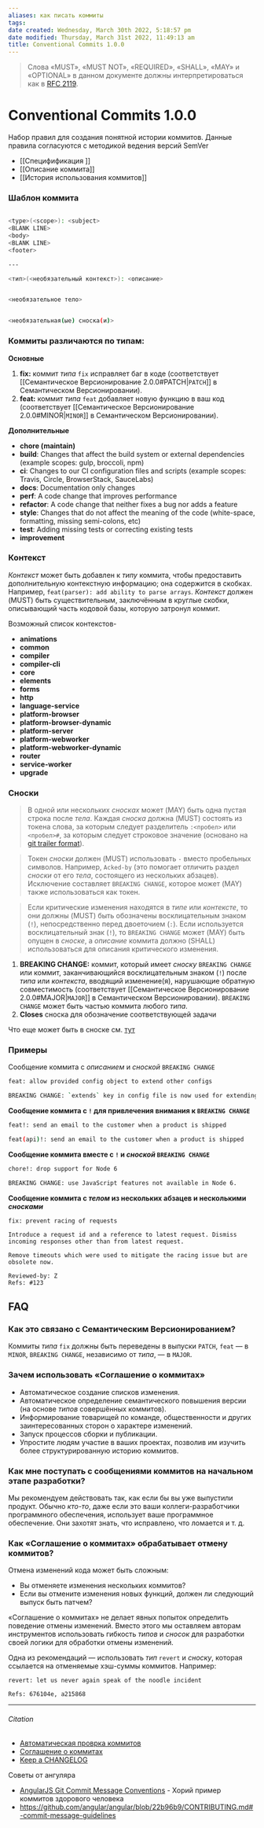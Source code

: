 ```yaml
---
aliases: как писать коммиты
tags: 
date created: Wednesday, March 30th 2022, 5:18:57 pm
date modified: Thursday, March 31st 2022, 11:49:13 am
title: Conventional Commits 1.0.0
---
```

>Слова «MUST», «MUST NOT», «REQUIRED», «SHALL», «MAY» и «OPTIONAL» в данном документе должны интерпретироваться как в [RFC 2119](https://www.ietf.org/rfc/rfc2119.txt).

# Conventional Commits 1.0.0

Набор правил для создания понятной истории коммитов. Данные правила согласуются с методикой ведения версий SemVer

- [[Специфификация ]]
- [[Описание коммита]]
- [[История использования коммитов]]

### Шаблон коммита

```bash

<type>(<scope>): <subject>
<BLANK LINE>
<body>
<BLANK LINE>
<footer>

---

<тип>(<необязательный контекст>): <описание>


<необязательное тело>


<необязательная(ые) сноска(и)>
```

### Коммиты различаются по типам:

**Основные**

1. **fix:** коммит _типа_ `fix` исправляет баг в коде (соответствует [[Семантическое Версионирование 2.0.0#PATCH|`PATCH`]] в Cемантическом Версионировании).
2. **feat:** коммит _типа_ `feat` добавляет новую функцию в ваш код (соответствует [[Семантическое Версионирование 2.0.0#MINOR|`MINOR`]] в Cемантическом Версионировании).

**Дополнительные**

- **chore (maintain)**
- **build**: Changes that affect the build system or external dependencies (example scopes: gulp, broccoli, npm)
- **ci**: Changes to our CI configuration files and scripts (example scopes: Travis, Circle, BrowserStack, SauceLabs)
- **docs**: Documentation only changes
- **perf**: A code change that improves performance
- **refactor**: A code change that neither fixes a bug nor adds a feature
- **style**: Changes that do not affect the meaning of the code (white-space, formatting, missing semi-colons, etc)
- **test**: Adding missing tests or correcting existing tests
- **improvement**	

### Контекст

 _Контекст_ может быть добавлен к _типу_ коммита, чтобы предоставить дополнительную контекстную информацию; она содержится в скобках. Например, `feat(parser): add ability to parse arrays`.
 _Контекст_ должен (MUST) быть существительным, заключённым в круглые скобки, описывающий часть кодовой базы, которую затронул коммит.
 
 Возможный список контекстов-  
 
 - **animations**
- **common**
- **compiler**
- **compiler-cli**
- **core**
- **elements**
- **forms**
- **http**
- **language-service**
- **platform-browser**
- **platform-browser-dynamic**
- **platform-server**
- **platform-webworker**
- **platform-webworker-dynamic**
- **router**
- **service-worker**
- **upgrade**


### Cноски

 >В одной или нескольких _сносках_ может (MAY) быть одна пустая строка после _тела_. Каждая _сноска_ должна (MUST) состоять из токена слова, за которым следует разделитель `:<пробел>` или `<пробел>#`, за которым следует строковое значение (основано на [git trailer format](https://git-scm.com/docs/git-interpret-trailers)).

>Токен _сноски_ должен (MUST) использовать `-` вместо пробельных символов. Например, `Acked-by` (это помогает отличить раздел _сноски_ от его _тела_, состоящего из нескольких абзацев). Исключение составляет `BREAKING CHANGE`, которое может (MAY) также использоваться как токен.

> Если критические изменения находятся в _типе_ или _контексте_, то они должны (MUST) быть обозначены восклицательным знаком (`!`), непосредственно перед двоеточием (`:`). Если используется восклицательный знак (`!`), то `BREAKING CHANGE` может (MAY) быть опущен в _сноске_, а _описание_ коммита должно (SHALL) использоваться для описания критического изменения.

1. **BREAKING CHANGE:** коммит, который имеет _сноску_ `BREAKING CHANGE` или коммит, заканчивающийся восклицательным знаком (`!`) после _типа_ или _контекста_, вводящий изменение(я), нарушающие обратную совместимость (соответствует [[Семантическое Версионирование 2.0.0#MAJOR|`MAJOR`]] в Cемантическом Версионировании). `BREAKING CHANGE` может быть частью коммита любого _типа_.
2. **Closes** сноска для обозначение соответствующей задачи

Что еще может быть в сноске см. [тут](https://docs.github.com/en/issues/tracking-your-work-with-issues/linking-a-pull-request-to-an-issue)

### Примеры

Сообщение коммита с _описанием_ и _сноской_ `BREAKING CHANGE`

```bash
feat: allow provided config object to extend other configs

BREAKING CHANGE: `extends` key in config file is now used for extending other config files
```

**Сообщение коммита с `!` для привлечения внимания к `BREAKING CHANGE`**

```bash
feat!: send an email to the customer when a product is shipped
```

```bash
feat(api)!: send an email to the customer when a product is shipped
```

**Сообщение коммита вместе с `!` и _сноской_ `BREAKING CHANGE`**

```bash
chore!: drop support for Node 6

BREAKING CHANGE: use JavaScript features not available in Node 6.
```

**Сообщение коммита с _телом_ из нескольких абзацев и несколькими _сносками_**

```
fix: prevent racing of requests

Introduce a request id and a reference to latest request. Dismiss
incoming responses other than from latest request.

Remove timeouts which were used to mitigate the racing issue but are
obsolete now.

Reviewed-by: Z
Refs: #123
```

##   FAQ

###   Как это связано с Семантическим Версионированием?

Коммиты _типа_ `fix` должны быть переведены в выпуски `PATCH`, `feat` — в `MINOR`, `BREAKING CHANGE`, независимо от _типа_, — в `MAJOR`.

### Зачем использовать «Соглашение о коммитах»

- Автоматическое создание списков изменения.
- Автоматическое определение семантического повышения версии (на основе _типов_ совершённых коммитов).
- Информирование товарищей по команде, общественности и других заинтересованных сторон о характере изменений.
- Запуск процессов сборки и публикации.
- Упростите людям участие в ваших проектах, позволив им изучить более структурированную историю коммитов.

###   Как мне поступать с сообщениями коммитов на начальном этапе разработки?

Мы рекомендуем действовать так, как если бы вы уже выпустили продукт. Обычно _кто-то_, даже если это ваши коллеги-разработчики программного обеспечения, использует ваше программное обеспечение. Они захотят знать, что исправлено, что ломается и т. д.

###   Как «Соглашение о коммитах» обрабатывает отмену коммитов?

Отмена изменений кода может быть сложным:

- Вы отменяете изменения нескольких коммитов?
- Если вы отмените изменения новых функций, должен ли следующий выпуск быть патчем?

«Соглашение о коммитах» не делает явных попыток определить поведение отмены изменений. Вместо этого мы оставляем авторам инструментов использовать гибкость _типов_ и _сносок_ для разработки своей логики для обработки отмены изменений.

Одна из рекомендаций — использовать _тип_ `revert` и _сноску_, которая ссылается на отменяемые хэш-суммы коммитов. Например:

```
revert: let us never again speak of the noodle incident

Refs: 676104e, a215868
```

---

###### Citation

- [Автоматическая проврка коммитов](https://commitlint.js.org/#/reference-rules)
- [Соглашение о коммитах](https://www.conventionalcommits.org/ru/v1.0.0-beta.2/)
- [Keep a CHANGELOG](https://keepachangelog.com/en/0.3.0/)

Советы от ангуляра

- [AngularJS Git Commit Message Conventions](https://docs.google.com/document/d/1QrDFcIiPjSLDn3EL15IJygNPiHORgU1_OOAqWjiDU5Y/edit#) - Хорий пример коммитов здорового человека
- https://github.com/angular/angular/blob/22b96b9/CONTRIBUTING.md#-commit-message-guidelines
